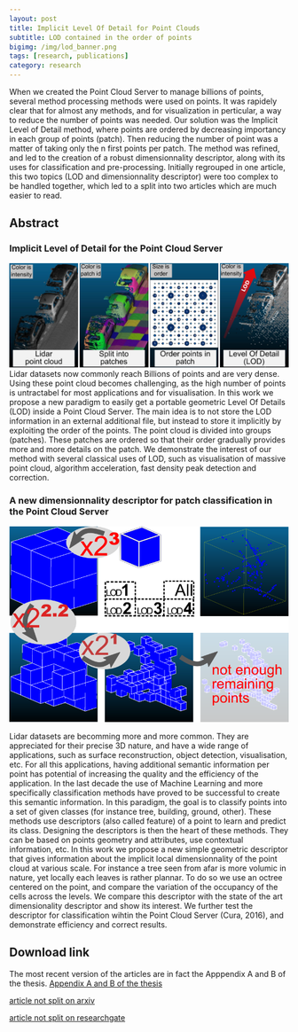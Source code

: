 ```yaml
---
layout: post
title: Implicit Level Of Detail for Point Clouds
subtitle: LOD contained in the order of points
bigimg: /img/lod_banner.png
tags: [research, publications]
category: research
---
```


When we created the Point Cloud Server to manage billions of points, several method processing methods were used on points.
It was rapidely clear that for almost any methods, and for visualization in perticular, a way to reduce the number of points was needed.
Our solution was the Implicit Level of Detail method, where points are ordered by decreasing importancy in each group of points (patch). Then reducing the number of point was a matter of taking only the n first points per patch.
The method was refined, and led to the creation of a robust dimensionnality descriptor, along with its uses for classification and pre-processing.
Initially regrouped in one article, this two topics (LOD and dimensionnality descriptor) were too complex to be handled together, which led to a split into two articles which are much easier to read.
 
## Abstract
### Implicit Level of Detail for the Point Cloud Server ###
![Implicit LOD grpahical abstract](/img/re/lod_banner_short.png)
Lidar datasets now commonly reach Billions of points and are very dense. Using
these point cloud becomes challenging, as the high number of points is untractabel for
most applications and for visualisation. In this work we propose a new paradigm to
easily get a portable geometric Level Of Details (LOD) inside a Point Cloud Server. The
main idea is to not store the LOD information in an external additional file, but instead
to store it implicitly by exploiting the order of the points. The point cloud is divided
into groups (patches). These patches are ordered so that their order gradually provides
more and more details on the patch. We demonstrate the interest of our method with
several classical uses of LOD, such as visualisation of massive point cloud, algorithm
acceleration, fast density peak detection and correction.

### A new dimensionnality descriptor for patch classification in the Point Cloud Server ###

![Dimensionnality descriptor graphical abstract](/img/re/dim_desc_lod.png)

Lidar datasets are becomming more and more common. They are appreciated for their
precise 3D nature, and have a wide range of applications, such as surface reconstruction,
object detection, visualisation, etc.
For all this applications, having additional semantic information per point has potential
of increasing the quality and the efficiency of the application.
In the last decade the use of Machine Learning and more specifically classification
methods have proved to be successful to create this semantic information. In this paradigm,
the goal is to classify points into a set of given classes (for instance tree, building, ground,
other).
These methods use descriptors (also called feature) of a point to learn and predict its
class.
Designing the descriptors is then the heart of these methods. They can be based on
points geometry and attributes, use contextual information, etc.
In this work we propose a new simple geometric descriptor that gives information
about the implicit local dimensionnality of the point cloud at various scale. For instance
a tree seen from afar is more volumic in nature, yet locally each leaves is rather plannar.
To do so we use an octree centered on the point, and compare the variation of the
occupancy of the cells across the levels.
We compare this descriptor with the state of the art dimensionality descriptor and
show its interest. We further test the descriptor for classification wihtin the Point Cloud
Server (Cura, 2016), and demonstrate efficiency and correct results.


## Download link
The most recent version of the articles are in fact the Apppendix A and B of the thesis.
[Appendix A and B of the thesis](https://github.com/Remi-C/inverse_procedural_street_modelling)


[article not split on arxiv](https://arxiv.org/abs/1602.06920)


[article not split on researchgate](https://www.researchgate.net/publication/296702210_Implicit_LOD_for_Processing_Visualisation_and_Classification_in_Point_Cloud_Servers)
